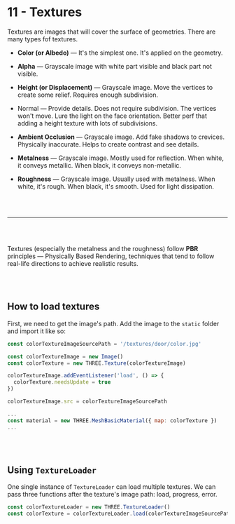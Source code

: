 # 11 - Textures

Textures are images that will cover the surface of geometries. There are many types fof textures.

- **Color (or Albedo)** — It's the simplest one. It's applied on the geometry.

- **Alpha** — Grayscale image with white part visible and black part not visible.

- **Height (or Displacement)** — Grayscale image. Move the vertices to create some relief. Requires enough subdivision.
- Normal — Provide details. Does not require subdivision. The vertices won't move. Lure the light on the face orientation. Better perf that adding a height texture with lots of subdivisions.

- **Ambient Occlusion** — Grayscale image. Add fake shadows to crevices. Physically inaccurate. Helps to create contrast and see details.

- **Metalness** — Grayscale image. Mostly used for reflection. When white, it conveys metallic. When black, it conveys non-metallic.

- **Roughness** — Grayscale image. Usually used with metalness. When white, it's rough. When black, it's smooth. Used for light dissipation.

<br>
<br>

---

<br>
<br>

Textures (especially the metalness and the roughness) follow **PBR** principles — Physically Based Rendering, techniques that tend to follow real-life directions to achieve realistic results.

<br>
<br>

## How to load textures

First, we need to get the image's path. Add the image to the `static` folder and import it like so:

```js
const colorTextureImageSourcePath = '/textures/door/color.jpg'

const colorTextureImage = new Image()
const colorTexture = new THREE.Texture(colorTextureImage)

colorTextureImage.addEventListener('load', () => {
  colorTexture.needsUpdate = true
})

colorTextureImage.src = colorTextureImageSourcePath

...
const material = new THREE.MeshBasicMaterial({ map: colorTexture })
...
```

<br>
<br>

## Using `TextureLoader`

One single instance of `TextureLoader` can load multiple textures. We can pass three functions after the texture's image path: load, progress, error.

```js
const colorTextureLoader = new THREE.TextureLoader()
const colorTexture = colorTextureLoader.load(colorTextureImageSourcePath)
```
